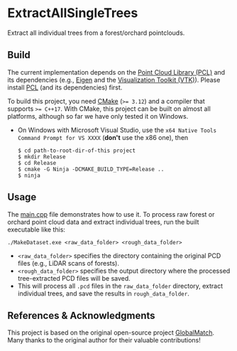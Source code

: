 # ExtractAllSingleTrees
Extract all individual trees from a forest/orchard pointclouds.

## Build

The current implementation depends on the [Point Cloud Library (PCL)](https://pointclouds.org) and its dependencies
(e.g., [Eigen](https://eigen.tuxfamily.org/index.php?title=Main_Page) and the [Visualization Toolkit (VTK)](https://vtk.org)).
Please install [PCL](https://pointclouds.org/downloads/#cross-platform) (and its dependencies) first.

To build this project, you need [CMake](https://cmake.org/download/) (`>= 3.12`) and a compiler that
supports `>= C++17`.
With CMake, this project can be built on almost all platforms, 
although so far we have only tested it on Windows.


- On Windows with Microsoft Visual Studio, use the `x64 Native Tools Command Prompt for VS XXXX` (**don't** use the
  x86 one), then
  ```
  $ cd path-to-root-dir-of-this project
  $ mkdir Release
  $ cd Release
  $ cmake -G Ninja -DCMAKE_BUILD_TYPE=Release ..
  $ ninja
  ```
  
## Usage

The [main.cpp](./makedataset/main.cpp) file demonstrates how to use it. 
To process raw forest or orchard point cloud data and extract individual trees, run the built executable like this:
```commandline
./MakeDataset.exe <raw_data_folder> <rough_data_folder>
```
- `<raw_data_folder>` specifies the directory containing the original PCD files (e.g., LiDAR scans of forests).
- `<rough_data_folder>` specifies the output directory where the processed tree-extracted PCD files will be saved.
- This will process all `.pcd` files in the `raw_data_folder` directory, extract individual trees, and save the results in `rough_data_folder`.

## References & Acknowledgments
This project is based on the original open-source project [GlobalMatch](https://github.com/zexinyang/GlobalMatch). Many thanks to the original author for their valuable contributions!


